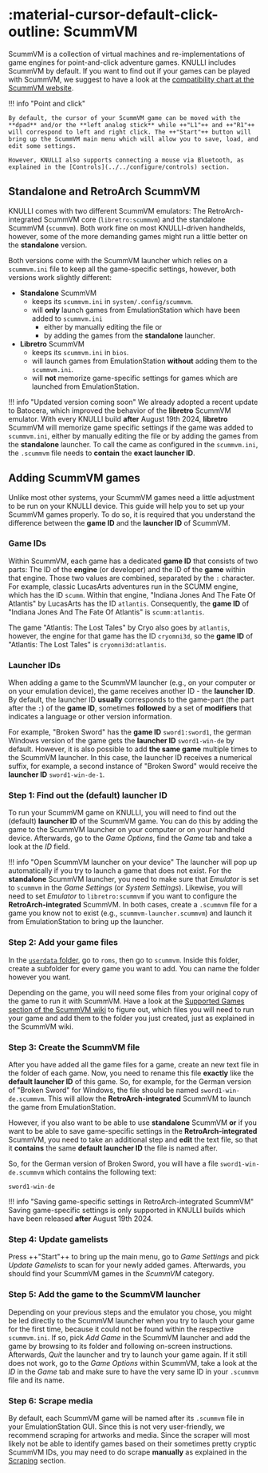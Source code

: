 # :material-cursor-default-click-outline: ScummVM

ScummVM is a collection of virtual machines and re-implementations of game engines for point-and-click adventure games. KNULLI includes ScummVM by default. If you want to find out if your games can be played with ScummVM, we suggest to have a look at the [compatibility chart at the ScummVM website](https://www.scummvm.org/compatibility/).

!!! info "Point and click"

    By default, the cursor of your ScummVM game can be moved with the **dpad** and/or the **left analog stick** while ++"L1"++ and ++"R1"++ will correspond to left and right click. The ++"Start"++ button will bring up the ScummVM main menu which will allow you to save, load, and edit some settings.
    
    However, KNULLI also supports connecting a mouse via Bluetooth, as explained in the [Controls](../../configure/controls) section.

## Standalone and RetroArch ScummVM

KNULLI comes with two different ScummVM emulators: The RetroArch-integrated ScummVM core (`libretro:scummvm`) and the standalone ScummVM (`scummvm`). Both work fine on most KNULLI-driven handhelds, however, some of the more demanding games might run a little better on the **standalone** version.

Both versions come with the ScummVM launcher which relies on a `scummvm.ini` file to keep all the game-specific settings, however, both versions work slightly different:

* **Standalone** ScummVM
    * keeps its `scummvm.ini` in `system/.config/scummvm`.
    * will **only** launch games from EmulationStation which have been added to `scummvm.ini`
        * either by manually editing the file or
        * by adding the games from the **standalone** launcher.
* **Libretro** ScummVM
    * keeps its `scummvm.ini` in `bios`.
    * will launch games from EmulationStation **without** adding them to the `scummvm.ini`.
    * will **not** memorize game-specific settings for games which are launched from EmulationStation.

!!! info "Updated version coming soon"
    We already adopted a recent update to Batocera, which improved the behavior of the **libretro** ScummVM emulator. With every KNULLI build **after** August 19th 2024, **libretro** ScummVM will memorize game specific settings if the game was added to `scummvm.ini`, either by manually editing the file or by adding the games from the **standalone** launcher. To call the came as configured in the `scummvm.ini`, the `.scummvm` file needs to **contain** the **exact launcher ID**.

## Adding ScummVM games

Unlike most other systems, your ScummVM games need a little adjustment to be run on your KNULLI device. This guide will help you to set up your ScummVM games properly. To do so, it is required that you understand the difference between the **game ID** and the **launcher ID** of ScummVM.

### Game IDs

Within ScummVM, each game has a dedicated **game ID** that consists of two parts: The ID of the **engine** (or developer) and the ID of the **game** within that engine. Those two values are combined, separated by the `:` character. For example, classic LucasArts adventures run in the SCUMM engine, which has the ID `scumm`. Within that engine, "Indiana Jones And The Fate Of Atlantis" by LucasArts has the ID `atlantis`. Consequently, the **game ID** of "Indiana Jones And The Fate Of Atlantis" is `scumm:atlantis`.

The game "Atlantis: The Lost Tales" by Cryo also goes by `atlantis`, however, the engine for that game has the ID `cryomni3d`, so the **game ID** of "Atlantis: The Lost Tales" is `cryomni3d:atlantis`.

### Launcher IDs

When adding a game to the ScummVM launcher (e.g., on your computer or on your emulation device), the game receives another ID - the **launcher ID**. By default, the launcher ID **usually** corresponds to the game-part (the part after the `:`) of the **game ID**, sometimes **followed** by a set of **modifiers** that indicates a language or other version information.

For example, "Broken Sword" has the **game ID** `sword1:sword1`, the german Windows version of the game gets the **launcher ID** `sword1-win-de` by default. However, it is also possible to add **the same game** multiple times to the ScummVM launcher. In this case, the launcher ID receives a numerical suffix, for example, a second instance of "Broken Sword" would receive the **launcher ID** `sword1-win-de-1`.

### Step 1: Find out the (default) launcher ID

To run your ScummVM game on KNULLI, you will need to find out the (default) **launcher ID** of the ScummVM game. You can do this by adding the game to the ScummVM launcher on your computer or on your handheld device. Afterwards, go to the *Game Options*, find the *Game* tab and take a look at the *ID* field.

!!! info "Open ScummVM launcher on your device"
    The launcher will pop up automatically if you try to launch a game that does not exist. For the **standalone** ScummVM launcher, you need to make sure that *Emulator* is set to `scummvm` in the *Game Settings* (or *System Settings*). Likewise, you will need to set *Emulator* to `libretro:scummvm` if you want to configure the **RetroArch-integrated** ScummVM.
    In both cases, create a `.scummvm` file for a game you know not to exist (e.g., `scummvm-launcher.scummvm`) and launch it from EmulationStation to bring up the launcher.

### Step 2: Add your game files

In the [`userdata` folder](../../play/add-games/game-storage), go to `roms`, then go to `scummvm`. Inside this folder, create a subfolder for every game you want to add. You can name the folder however you want.

Depending on the game, you will need some files from your original copy of the game to run it with ScummVM. Have a look at the [Supported Games section of the ScummVM wiki](https://wiki.scummvm.org/index.php?title=Category:Supported_Games) to figure out, which files you will need to run your game and add them to the folder you just created, just as explained in the ScummVM wiki.

### Step 3: Create the ScummVM file

After you have added all the game files for a game, create an new text file in the folder of each game. Now, you need to rename this file **exactly** like the **default launcher ID** of this game. So, for example, for the German version of "Broken Sword" for Windows, the file should be named `sword1-win-de.scummvm`. This will allow the **RetroArch-integrated** ScummVM to launch the game from EmulationStation.

However, if you also want to be able to use **standalone** ScummVM **or** if you want to be able to save game-specific settings in the **RetroArch-integrated** ScummVM, you need to take an additional step and **edit** the text file, so that it **contains** the same **default launcher ID** the file is named after.

So, for the German version of Broken Sword, you will have a file `sword1-win-de.scummvm` which contains the following text:

```
sword1-win-de
```

!!! info "Saving game-specific settings in RetroArch-integrated ScummVM"
    Saving game-specific settings is only supported in KNULLI builds which have been released **after** August 19th 2024.

### Step 4: Update gamelists

Press ++"Start"++ to bring up the main menu, go to *Game Settings* and pick *Update Gamelists* to scan for your newly added games. Afterwards, you should find your ScummVM games in the *ScummVM* category.

### Step 5: Add the game to the ScummVM launcher

Depending on your previous steps and the emulator you chose, you might be led directly to the ScummVM launcher when you try to lauch your game for the first time, because it could not be found within the respective `scummvm.ini`. If so, pick *Add Game* in the ScummVM launcher and add the game by browsing to its folder and following on-screen instructions. Afterwards, *Quit* the launcher and try to launch your game again. If it still does not work, go to the *Game Options* within ScummVM, take a look at the *ID* in the *Game* tab and make sure to have the very same ID in your `.scummvm` file and its name.

### Step 6: Scrape media

By default, each ScummVM game will be named after its `.scummvm` file in your EmulationStation GUI. Since this is not very user-friendly, we recommend scraping for artworks and media. Since the scraper will most likely not be able to identify games based on their sometimes pretty cryptic ScummVM IDs, you may need to do scrape **manually** as explained in the [Scraping](../../play/scraping) section.
